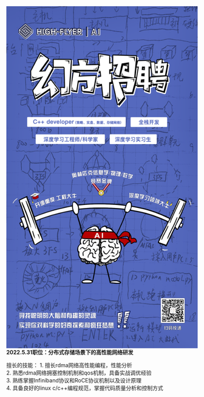 <img src="https://github.com/cherryhanminmin/cherryhanminmin/blob/main/job%20posting.png" width="600" height="900" align="middle" />  
 <b>2022.5.31职位：分布式存储场景下的高性能网络研发</b>
<p>
 擅长的技能：  
 1. 擅长rdma网络高性能编程，性能分析</br>
 2. 熟悉rdma网络拥塞控制机制和qos机制，具备实战调优经验</br>
 3. 熟练掌握Infiniband协议和RoCE协议机制以及设计原理</br>
 4. 具备良好的linux c/c++编程规范，掌握代码质量分析和控制方式</br>
 </p>
